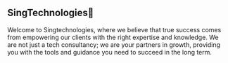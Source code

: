 ## SingTechnologies👋
Welcome to Singtechnologies, where we believe that true success comes from empowering our clients with the right expertise and knowledge. We are not just a tech consultancy; we are your partners in growth, providing you with the tools and guidance you need to succeed in the long term.
